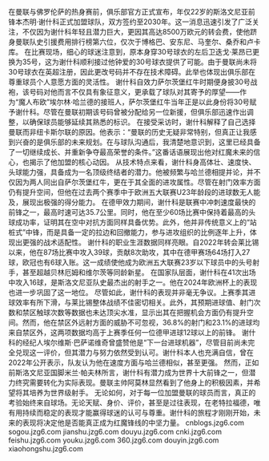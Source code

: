 在曼联与佛罗伦萨的热身赛前，俱乐部官方正式宣布，年仅22岁的斯洛文尼亚前锋本杰明·谢什科正式加盟球队，双方签约至2030年。这一消息迅速引发了广泛关注，不仅因为谢什科年轻且潜力巨大，更因其高达8500万欧元的转会费，使他跻身曼联队史引援费用排行榜第六位，仅次于博格巴、安东尼、马奎尔、桑乔和卢卡库。
在比赛现场，细心的球迷注意到，原本身穿30号球衣的左后卫迭戈·莱昂已更换为35号，这为谢什科顺利接过他钟爱的30号球衣提供了可能。由于曼联尚未将30号球衣在英超注册，因此更改号码并不存在技术障碍。此举也体现出俱乐部在尊重球员个人意愿方面的灵活性。
谢什科自效力萨尔茨堡红牛时期便身披30号战袍，该号码对他而言不仅具有象征意义，更承载了球队对其寄予的厚望——作为“魔人布欧”埃尔林·哈兰德的接班人，萨尔茨堡红牛当年正是以此身份将30号赋予谢什科。尽管在曼联初期该号码曾被分配给另一位新援，但俱乐部迅速作出调整，以确保球员能够延续其熟悉的标识。
在接受采访时，谢什科解释了自己选择曼联而非纽卡斯尔联的原因。他表示：“曼联的历史无疑非常特别，但真正让我感到兴奋的是俱乐部的未来规划。在与球队沟通后，我清楚地意识到，这里已经具备了一切继续成长、并重新争夺最高荣誉的条件。”这番话语展现出他对红魔未来的信心，也揭示了他加盟的核心动因。
从技术特点来看，谢什科身高体壮、速度快、头球能力强，具备成为一名顶级终结者的潜力。他被频繁与哈兰德相提并论，并不仅因为两人同出自萨尔茨堡红牛，更在于其全面的进攻属性。尽管在射门效率方面仍有提升空间，但他在过去两个赛季中于欧洲五大联赛U23年龄段的进球数无人能及，展现出极强的得分能力。
在德甲效力期间，谢什科是联赛中冲刺速度最快的前锋之一，最高时速可达35.7公里。同时，他在至少60场比赛中保持着最高的头球成功率，证明其在空中对抗方面同样具备优势。此外，他并非传统意义上的“站桩式”中锋，而是具备一定的拉边和回撤能力，参与进攻组织的比例逐年上升，体现出更强的战术适配性。
谢什科的职业生涯数据同样亮眼。自2022年转会莱比锡以来，他在87场比赛中攻入39球，贡献8次助攻，其中在德甲赛场64场打入27球，欧冠也有6球入账。这一成绩使他成为欧洲五大联赛23岁以下球员中的头号射手，甚至超越贝林厄姆和维尔茨等同龄新星。
在国家队层面，谢什科在41次出场中攻入16球，是斯洛文尼亚队史最杰出的射手之一。他在2024年欧洲杯上的表现也进一步巩固了这一地位。
尽管如此，谢什科的表现并非毫无争议。上赛季其进球效率有所下滑，与莱比锡整体战绩不佳密切相关。此外，其预期进球值、射门次数和禁区触球次数等数据也未达顶尖水准，显示出其在把握机会方面仍有提升空间。然而，他在禁区外远射方面的威胁不可忽视，36.8%的射门和23.1%的进球均来自禁区外，这两项数据均高于上赛季任何一位德甲进球12球以上的前锋。
谢什科的经纪人埃尔维斯·巴萨诺维奇曾盛赞他是“下一台进球机器”，尽管目前尚未完全兑现这一评价，但其潜力与努力依然受到认可。谢什科本人也充满自信，曾在2022年公开表示，队友认为他在速度方面与哈兰德相似，甚至更强。
然而，正如前斯洛文尼亚国脚米兰·帕夫林所言，谢什科有潜力成为世界十大前锋之一，但潜力终究需要转化为实际表现。曼联主帅阿莫林显然看到了他身上的积极因素，并希望将其培养为世界级射手。
无论如何，对于每一位加盟曼联的球员而言，真正的考验始终来自球场。无论天赋、身价、评价，甚至是过往表现，在老特拉福德，唯有用持续而稳定的表现才能赢得球迷的认可与尊重。谢什科的旅程才刚刚开始，未来的表现将决定他是否能真正成为红魔锋线的中坚力量。
cnblogs.jzg6.com
sogou.jzg6.com
jianshu.jzg6.com
douyu.jzg6.com
cnki.jzg6.com
feishu.jzg6.com
youku.jzg6.com
360.jzg6.com
douyin.jzg6.com
xiaohongshu.jzg6.com
